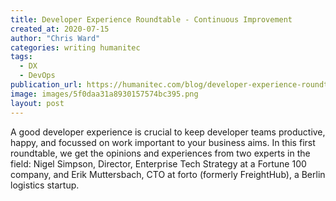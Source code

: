```yaml
---
title: Developer Experience Roundtable - Continuous Improvement
created_at: 2020-07-15
author: "Chris Ward"
categories: writing humanitec
tags: 
  - DX
  - DevOps
publication_url: https://humanitec.com/blog/developer-experience-roundtable-continuous-improvement-nigel-simpson-erik-muttersbach
image: images/5f0daa31a8930157574bc395.png
layout: post
---
```

A good developer experience is crucial to keep developer teams productive, happy, and focussed on work important to your business aims. In this first roundtable, we get the opinions and experiences from two experts in the field: Nigel Simpson, Director, Enterprise Tech Strategy at a Fortune 100 company, and Erik Muttersbach, CTO at forto (formerly FreightHub), a Berlin logistics startup.